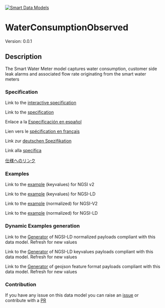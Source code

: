 [![Smart Data Models](https://smartdatamodels.org/wp-content/uploads/2022/01/SmartDataModels_logo.png "Logo")](https://smartdatamodels.org)
# WaterConsumptionObserved
Version: 0.0.1

## Description 

The Smart Water Meter model captures water consumption, customer side leak alarms and associated flow rate originating from the smart water meters
### Specification

Link to the [interactive specification](https://swagger.lab.fiware.org/?url=https://smart-data-models.github.io/dataModel.WaterConsumption/WaterConsumptionObserved/swagger.yaml)

Link to the [specification](https://github.com/smart-data-models/dataModel.WaterConsumption/blob/master/WaterConsumptionObserved/doc/spec.md)

Enlace a la [Especificación en español](https://github.com/smart-data-models/dataModel.WaterConsumption/blob/master/WaterConsumptionObserved/doc/spec_ES.md)

Lien vers le [spécification en français](https://github.com/smart-data-models/dataModel.WaterConsumption/blob/master/WaterConsumptionObserved/doc/spec_FR.md)

Link zur [deutschen Spezifikation](https://github.com/smart-data-models/dataModel.WaterConsumption/blob/master/WaterConsumptionObserved/doc/spec_DE.md)

Link alla [specifica](https://github.com/smart-data-models/dataModel.WaterConsumption/blob/master/WaterConsumptionObserved/doc/spec_IT.md)

[仕様へのリンク](https://github.com/smart-data-models/dataModel.WaterConsumption/blob/master/WaterConsumptionObserved/doc/spec_JA.md)
### Examples

Link to the [example](https://smart-data-models.github.io/dataModel.WaterConsumption/WaterConsumptionObserved/examples/example.json) (keyvalues) for NGSI v2

Link to the [example](https://smart-data-models.github.io/dataModel.WaterConsumption/WaterConsumptionObserved/examples/example.jsonld) (keyvalues) for NGSI-LD

Link to the [example](https://smart-data-models.github.io/dataModel.WaterConsumption/WaterConsumptionObserved/examples/example-normalized.json) (normalized) for NGSI-V2

Link to the [example](https://smart-data-models.github.io/dataModel.WaterConsumption/WaterConsumptionObserved/examples/example-normalized.jsonld) (normalized) for NGSI-LD
### Dynamic Examples generation

Link to the [Generator](https://smartdatamodels.org/extra/ngsi-ld_generator.php?schemaUrl=https://raw.githubusercontent.com/smart-data-models/dataModel.WaterConsumption/master/WaterConsumptionObserved/schema.json&email=info@smartdatamodels.org) of NGSI-LD normalized payloads compliant with this data model. Refresh for new values

Link to the [Generator](https://smartdatamodels.org/extra/ngsi-ld_generator_keyvalues.php?schemaUrl=https://raw.githubusercontent.com/smart-data-models/dataModel.WaterConsumption/master/WaterConsumptionObserved/schema.json&email=info@smartdatamodels.org) of NGSI-LD keyvalues payloads compliant with this data model. Refresh for new values

Link to the [Generator](https://smartdatamodels.org/extra/geojson_features_generator.php?schemaUrl=https://raw.githubusercontent.com/smart-data-models/dataModel.WaterConsumption/master/WaterConsumptionObserved/schema.json&email=info@smartdatamodels.org) of geojson feature format payloads compliant with this data model. Refresh for new values
### Contribution

 If you have any issue on this data model you can raise an [issue](https://github.com/smart-data-models/dataModel.WaterConsumption/issues)  or contribute with a [PR](https://github.com/smart-data-models/dataModel.WaterConsumption/pulls)